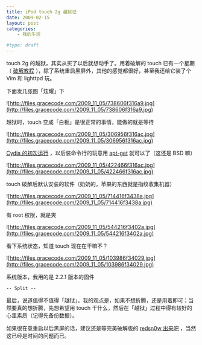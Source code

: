 ```yaml
---
title: iPod touch 2g 越狱记
date: 2009-02-15
layout: post
categories:
    - 我的生活

#type: draft
---
```


touch 2g 的越狱，其实从买了以后就想动手了。用着破解的 touch 已有一个星期（ [破解教程](http://www.weiphone.com/thread-260559-1-1.html) ），除了系统重启黑屏外，其他的感觉都很好，甚至我还给它装了个 Vim 和 lighttpd 玩。

下面发几张图「炫耀」下

![http://files.gracecode.com/2009_11_05/738606f316a9.jpg](http://files.gracecode.com/2009_11_05/738606f316a9.jpg)

越狱时，touch 变成「白板」是很正常的事情，能做的就是等待

![http://files.gracecode.com/2009_11_05/306956f316ac.jpg](http://files.gracecode.com/2009_11_05/306956f316ac.jpg)

 [Cydia 的初次运行](http://en.wikipedia.org/wiki/Cydia_(iPhone_OS)) ，以后装命令行的玩意用  [apt-get](http://www.debian.org/doc/manuals/apt-howto/)  就可以了（这还是 BSD 嘛）

![http://files.gracecode.com/2009_11_05/422466f316ac.jpg](http://files.gracecode.com/2009_11_05/422466f316ac.jpg)

touch 破解后默认安装的软件（奶奶的，苹果的东西就是指纹收集机器）

![http://files.gracecode.com/2009_11_05/714416f3438a.jpg](http://files.gracecode.com/2009_11_05/714416f3438a.jpg)

有 root 权限，就是爽

![http://files.gracecode.com/2009_11_05/544216f3402a.jpg](http://files.gracecode.com/2009_11_05/544216f3402a.jpg)

看下系统状态，知道 touch 现在在干嘛不？

![http://files.gracecode.com/2009_11_05/103986f34029.jpg](http://files.gracecode.com/2009_11_05/103986f34029.jpg)

系统版本，我用的是 2.2.1 版本的固件

`-- Split --`

最后，说道值得不值得「越狱」。我的观点是，如果不想折腾，还是用着即可；当然要真的想折腾，先想希望用 touch 干什么，然后在「越狱」过程中得有较好的心里素质（记得先备份数据）。

如果很在意重启以后黑屏的话，建议还是等完美破解版的  [redsn0w 出来吧](http://redsn0w.com/) ，当然这已经是时间的问题而已。
